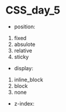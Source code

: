 # CSS_day_5
- position:
1. fixed
2. absulote
3. relative
4. sticky
- display:
1. inline_block
2. block
3. none
- z-index:
